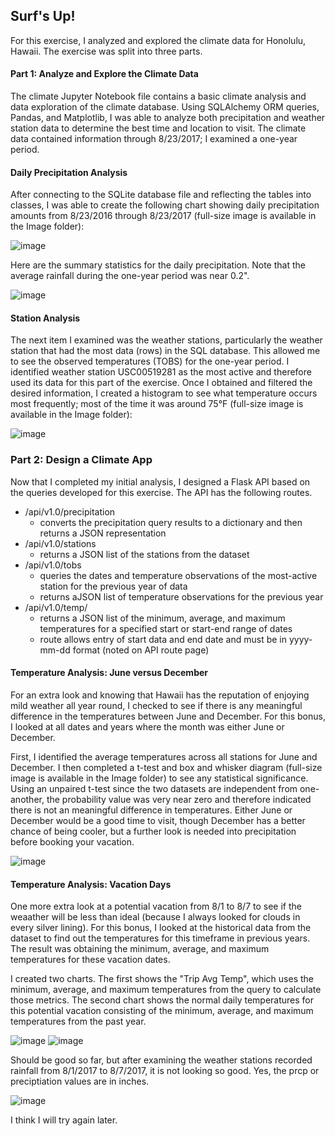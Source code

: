 ## Surf's Up!

For this exercise, I analyzed and explored the climate data for Honolulu, Hawaii. The exercise was split into three parts. 

#### Part 1: Analyze and Explore the Climate Data
The climate Jupyter Notebook file contains a basic climate analysis and data exploration of the climate database. Using SQLAlchemy ORM queries, Pandas, and Matplotlib, I was able to analyze both precipitation and weather station data to determine the best time and location to visit. The climate data contained information through 8/23/2017; I examined a one-year period. 


#### Daily Precipitation Analysis
After connecting to the SQLite database file and reflecting the tables into classes, I was able to create the following chart showing daily precipitation amounts from 8/23/2016 through 8/23/2017 (full-size image is available in the Image folder):

![image](https://user-images.githubusercontent.com/104914008/186263215-d90057a1-6479-4317-bd94-e41af7a5df3b.png)

Here are the summary statistics for the daily precipitation. Note that the average rainfall during the one-year period was near 0.2". 

![image](https://user-images.githubusercontent.com/104914008/186263672-f7993cc0-0df2-4b33-83a6-f29638f5aac1.png)

#### Station Analysis
The next item I examined was the weather stations, particularly the weather station that had the most data (rows) in the SQL database. This allowed me to see the observed temperatures (TOBS) for the one-year period. I identified weather station USC00519281 as the most active and therefore used its data for this part of the exercise. Once I obtained and filtered the desired information, I created a histogram to see what temperature occurs most frequently; most of the time it was around 75°F (full-size image is available in the Image folder):

![image](https://user-images.githubusercontent.com/104914008/186264701-181d6b7f-4b7e-4c12-9285-e5032c57d0ba.png)


### Part 2: Design a Climate App
Now that I completed my initial analysis, I designed a Flask API based on the queries developed for this exercise. The API has the following routes.
* /api/v1.0/precipitation
  * converts the precipitation query results to a dictionary and then returns a JSON representation
* /api/v1.0/stations
  * returns a JSON list of the stations from the dataset
* /api/v1.0/tobs
  * queries the dates and temperature observations of the most-active station for the previous year of data
  * returns aJSON list of temperature observations for the previous year
* /api/v1.0/temp/
  * returns a JSON list of the minimum, average, and maximum temperatures for a specified start or start-end range of dates
  * route allows entry of start data and end date and must be in yyyy-mm-dd format (noted on API route page)
 
#### Temperature Analysis: June versus December
For an extra look and knowing that Hawaii has the reputation of enjoying mild weather all year round, I checked to see if there is any meaningful difference in the temperatures between June and December. For this bonus, I looked at all dates and years where the month was either June or December. 

First, I identified the average temperatures across all stations for June and December. I then completed a t-test and box and whisker diagram (full-size image is available in the Image folder) to see any statistical significance. Using an unpaired t-test since the two datasets are independent from one-another, the probability value was very near zero and therefore indicated there is not an meaningful difference in temperatures. Either June or December would be a good time to visit, though December has a better chance of being cooler, but a further look is needed into precipitation before booking your vacation. 

![image](https://user-images.githubusercontent.com/104914008/186266455-d02f3fe1-76ee-4d0e-9de3-9525f7011a4a.png)

#### Temperature Analysis: Vacation Days
One more extra look at a potential vacation from 8/1 to 8/7 to see if the weaather will be less than ideal (because I always looked for clouds in every silver lining).  For this bonus, I looked at the historical data from the dataset to find out the temperatures for this timeframe in previous years. The result was obtaining the minimum, average, and maximum temperatures for these vacation dates. 

I created two charts. The first shows the "Trip Avg Temp", which uses the minimum, average, and maximum temperatures from the query to calculate those metrics. The second chart shows the normal daily temperatures for this potential vacation consisting of the minimum, average, and maximum temperatures from the past year. 

![image](https://user-images.githubusercontent.com/104914008/186298322-3847a20a-731c-4e56-b5d8-e6a2c3a35e28.png)
![image](https://user-images.githubusercontent.com/104914008/186299764-dfba1f86-4e95-42af-8ce9-6daa7575d50d.png)

Should be good so far, but after examining the weather stations recorded rainfall from 8/1/2017 to 8/7/2017, it is not looking so good. Yes, the prcp or preciptiation values are in inches.

![image](https://user-images.githubusercontent.com/104914008/186299956-1101f620-4ea1-4f22-b79b-eb7f7ce45d85.png)

I think I will try again later. 

